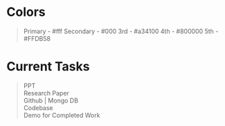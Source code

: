 # Colors 
 > Primary - #fff
 > Secondary - #000
 > 3rd - #a34100
 > 4th - #800000
 > 5th - #FFDB58


 # Current Tasks
 > PPT                                              
 > Research Paper                                   
 > Github | Mongo DB                                 
 > Codebase                                         
 > Demo for Completed Work                          
 